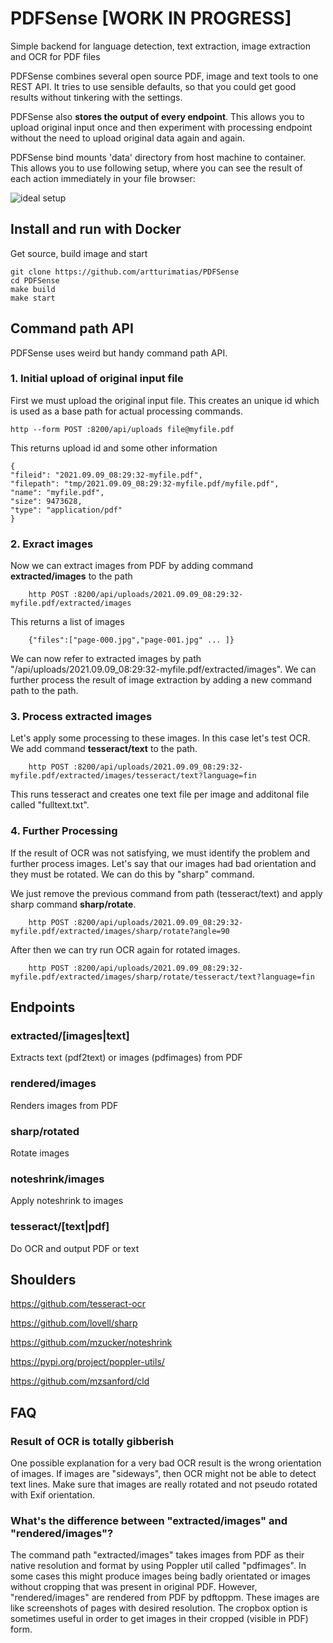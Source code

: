 # PDFSense [WORK IN PROGRESS]
Simple backend for language detection, text extraction, image extraction and OCR for PDF files

PDFSense combines several open source PDF, image and text tools to one REST API. It tries to use sensible defaults, so that you could get good results without tinkering with the settings.

PDFSense also **stores the output of every endpoint**. This allows you to upload original input once and then experiment with processing endpoint without the need to upload original data again and again.

PDFSense bind mounts 'data' directory from host machine to container. This allows you to use following setup, where you can see the result of each action immediately in your file browser:

![ideal setup](https://github.com/artturimatias/PDFSense/blob/master/images/setup.jpg)

## Install and run with Docker

Get source, build image and start

	git clone https://github.com/artturimatias/PDFSense
	cd PDFSense
	make build
	make start


## Command path API
PDFSense uses weird but handy command path API.

### 1. Initial upload of original input file

First we must upload the original input file. This creates an unique id which is used as a base path for actual processing commands.

	http --form POST :8200/api/uploads file@myfile.pdf

This returns upload id and some other information

    {
    "fileid": "2021.09.09_08:29:32-myfile.pdf",
    "filepath": "tmp/2021.09.09_08:29:32-myfile.pdf/myfile.pdf",
    "name": "myfile.pdf",
    "size": 9473628,
    "type": "application/pdf"
    }


### 2. Exract images

Now we can extract images from PDF by adding command **extracted/images** to the path

        http POST :8200/api/uploads/2021.09.09_08:29:32-myfile.pdf/extracted/images

This returns a list of images

        {"files":["page-000.jpg","page-001.jpg" ... ]}

We can now refer to extracted images by path "/api/uploads/2021.09.09_08:29:32-myfile.pdf/extracted/images".
We can further process the result of image extraction by adding a new command path to the path.

### 3. Process extracted images

Let's apply some processing to these images. In this case let's test OCR.
We add command **tesseract/text** to the path.

        http POST :8200/api/uploads/2021.09.09_08:29:32-myfile.pdf/extracted/images/tesseract/text?language=fin

This runs tesseract and creates one text file per image and additonal file called "fulltext.txt".

### 4. Further Processing

If the result of OCR was not satisfying, we must identify the problem and further process images. Let's say that our images had bad orientation and they must be rotated. We can do this by "sharp" command.

We just remove the previous command from path (tesseract/text) and apply sharp command **sharp/rotate**.

        http POST :8200/api/uploads/2021.09.09_08:29:32-myfile.pdf/extracted/images/sharp/rotate?angle=90

After then we can try run OCR again for rotated images.

        http POST :8200/api/uploads/2021.09.09_08:29:32-myfile.pdf/extracted/images/sharp/rotate/tesseract/text?language=fin


## Endpoints

### extracted/[images|text]
Extracts text (pdf2text) or images (pdfimages) from PDF

### rendered/images
Renders images from PDF

### sharp/rotated
Rotate images

### noteshrink/images
Apply noteshrink to images

### tesseract/[text|pdf]
Do OCR and output PDF or text


## Shoulders
https://github.com/tesseract-ocr

https://github.com/lovell/sharp

https://github.com/mzucker/noteshrink

https://pypi.org/project/poppler-utils/

https://github.com/mzsanford/cld

## FAQ

### Result of OCR is totally gibberish

One possible explanation for a very bad OCR result is the wrong orientation of images. If images are "sideways", then OCR might not be able to detect text lines.
Make sure that images are really rotated and not pseudo rotated with Exif orientation.


### What's the difference between "extracted/images" and "rendered/images"?

The command path "extracted/images" takes images from PDF as their native resolution and format by using Poppler util called "pdfimages". In some cases this might produce images being badly orientated or images without cropping that was present in original PDF.
However, "rendered/images" are rendered from PDF by pdftoppm. These images are like screenshots of pages with desired resolution. The cropbox option is sometimes useful in order to get images in their cropped (visible in PDF) form.
